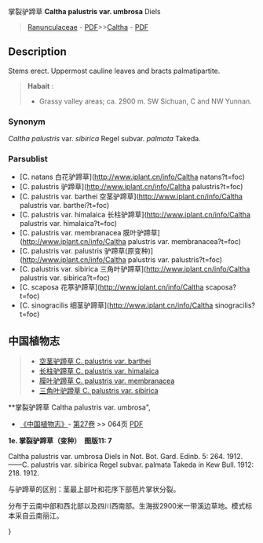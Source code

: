 掌裂驴蹄草 **Caltha palustris var. umbrosa** Diels

> [Ranunculaceae](http://www.iplant.cn/info/Ranunculaceae?t=foc) - [PDF](http://www.iplant.cn/foc/pdf/Ranunculaceae.pdf)>>[Caltha](http://www.iplant.cn/info/Caltha?t=foc) - [PDF](http://www.iplant.cn/foc/pdf/Caltha.pdf)

## Description

Stems erect. Uppermost cauline leaves and bracts palmatipartite.

> **Habait** : 
>* Grassy valley areas; ca. 2900 m. SW Sichuan, C and NW Yunnan.

### Synonym
*Caltha palustris* var. *sibirica* Regel subvar. *palmata* Takeda.

### Parsublist

* [C.  natans  白花驴蹄草](http://www.iplant.cn/info/Caltha natans?t=foc)
* [C.  palustris  驴蹄草](http://www.iplant.cn/info/Caltha palustris?t=foc)
* [C.  palustris var. barthei  空茎驴蹄草](http://www.iplant.cn/info/Caltha palustris var. barthei?t=foc)
* [C.  palustris var. himalaica  长柱驴蹄草](http://www.iplant.cn/info/Caltha palustris var. himalaica?t=foc)
* [C.  palustris var. membranacea  膜叶驴蹄草](http://www.iplant.cn/info/Caltha palustris var. membranacea?t=foc)
* [C.  palustris var. palustris  驴蹄草(原变种)](http://www.iplant.cn/info/Caltha palustris var. palustris?t=foc)
* [C.  palustris var. sibirica  三角叶驴蹄草](http://www.iplant.cn/info/Caltha palustris var. sibirica?t=foc)
* [C.  scaposa  花葶驴蹄草](http://www.iplant.cn/info/Caltha scaposa?t=foc)
* [C.  sinogracilis  细茎驴蹄草](http://www.iplant.cn/info/Caltha sinogracilis?t=foc)

## 中国植物志

> * [空茎驴蹄草  C.  palustris var. barthei](Caltha-palustris-var-barthei-空茎驴蹄草.md)
> * [长柱驴蹄草  C.  palustris var. himalaica](Caltha-palustris-var-himalaica-长柱驴蹄草.md)
> * [膜叶驴蹄草  C.  palustris var. membranacea](Caltha-palustris-var-membranacea-膜叶驴蹄草.md)
> * [三角叶驴蹄草  C.  palustris var. sibirica](Caltha-palustris-var-sibirica-三角叶驴蹄草.md)

**掌裂驴蹄草 Caltha palustris var. umbrosa",

* [《中国植物志》](http://www.iplant.cn/frps)- [第27卷](http://www.iplant.cn/frps/vol/27) >> 064页 [PDF](http://www.iplant.cn/frps/pdf/27/064.pdf)

**1e. 掌裂驴蹄草（变种）　图版11: 7**

Caltha palustris var. umbrosa Diels in Not. Bot. Gard. Edinb. 5: 264. 1912. ——C. palustris var. sibirica Regel subvar. palmata Takeda in Kew Bull. 1912: 218. 1912.

与驴蹄草的区别：茎最上部叶和花序下部苞片掌状分裂。

分布于云南中部和西北部以及四川西南部。生海拔2900米一带溪边草地。模式标本采自云南丽江。

}